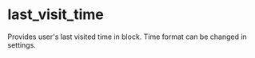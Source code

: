 # last_visit_time
Provides user's last visited time in block. Time format can be changed in settings.
